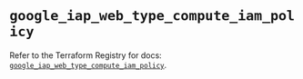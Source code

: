 # `google_iap_web_type_compute_iam_policy`

Refer to the Terraform Registry for docs: [`google_iap_web_type_compute_iam_policy`](https://registry.terraform.io/providers/hashicorp/google/6.23.0/docs/resources/iap_web_type_compute_iam_policy).
